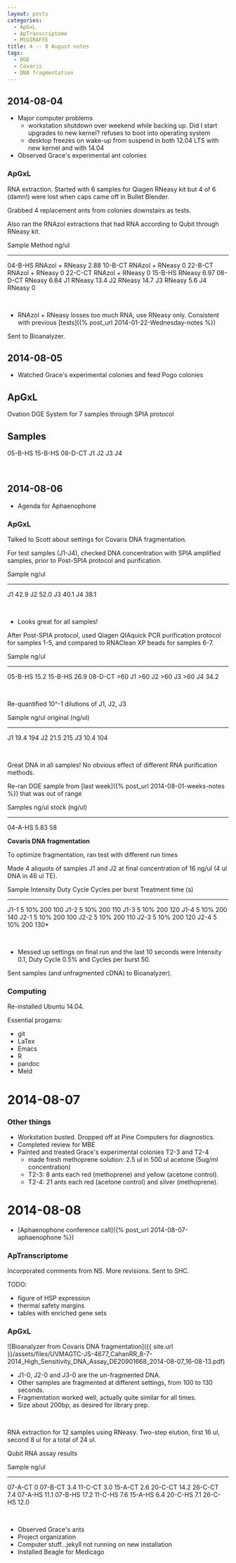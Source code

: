 ```yaml
---
layout: posts
categories: 
  - ApGxL
  - ApTranscriptome
  - MtGIRAFFE
title: 4 -- 8 August notes
tags: 
  - DGE
  - Covaris
  - DNA fragmentation
---
```


## 2014-08-04

* Major computer problems
  - workstation shutdown over weekend while backing up. Did I start upgrades to new kernel? refuses to boot into operating system
  - desktop freezes on wake-up from suspend in both 12.04 LTS with new kernel and with 14.04
* Observed Grace's experimental ant colonies

### ApGxL

RNA extraction. Started with 6 samples for Qiagen RNeasy kit but 4 of 6 (damn!) were lost when caps came off in Bullet Blender. 

Grabbed 4 replacement ants from colonies downstairs as tests.

Also ran the RNAzol extractions that had RNA according to Qubit through RNeasy kit. 

Sample          Method                ng/ul
---------   -------------------     ---------
04-B-HS      RNAzol + RNeasy          2.88
10-B-CT      RNAzol + RNeasy          0
22-B-CT      RNAzol + RNeasy          0
22-C-CT      RNAzol + RNeasy          0
15-B-HS         RNeasy                6.97
08-D-CT         RNeasy                6.84
J1              RNeasy               13.4
J2              RNeasy               14.7
J3              RNeasy                5.6
J4              RNeasy                0

<br>

- RNAzol + RNeasy losses too much RNA, use RNeasy only. Consistent with previous [tests]({% post_url 2014-01-22-Wednesday-notes %})

Sent to Bioanalyzer.


## 2014-08-05

- Watched Grace's experimental colonies and feed Pogo colonies

## ApGxL 

Ovation DGE System for 7 samples through SPIA protocol

Samples
---------
05-B-HS
15-B-HS
08-D-CT
J1
J2
J3
J4

<br>


## 2014-08-06

- Agenda for Aphaenophone


### ApGxL

Talked to Scott about settings for Covaris DNA fragmentation.

For test samples (J1-J4), checked DNA concentration with SPIA amplified samples, prior to Post-SPIA protocol and purification. 

Sample          ng/ul
---------     --------
J1              42.9
J2              52.0
J3              40.1
J4              38.1

<br>

- Looks great for all samples!

After Post-SPIA protocol, used Qiagen QIAquick PCR purification protocol for samples 1-5, and compared to RNAClean XP beads for samples 6-7.

Sample          ng/ul
---------     --------- 
05-B-HS          15.2
15-B-HS          26.9
08-D-CT         >60
J1              >60
J2              >60
J3              >60
J4               34.2

<br>

Re-quantified 10^-1 dilutions of J1, J2, J3

Sample          ng/ul       original (ng/ul)
---------     ---------   ------------------
J1              19.4             194
J2              21.5             215
J3              10.4             104

<br>

Great DNA in all samples! No obvious effect of different RNA purification methods.



Re-ran DGE sample from [last week]({% post_url 2014-08-01-weeks-notes %}) that was out of range

Samples      ng/ul     stock (ng/ul)
---------  --------   ---------------
04-A-HS      5.83          58


**Covaris DNA fragmentation**

To optimize fragmentation, ran test with different run times

Made 4 aliquots of samples J1 and J2 at final concentration of 16 ng/ul (4 ul DNA in 46 ul TE). 


Sample    Intensity    Duty Cycle    Cycles per burst    Treatment time (s)
-------  ----------   ------------  ------------------  --------------------
J1-1        5             10%             200                100
J1-2        5             10%             200                110
J1-3        5             10%             200                120
J1-4        5             10%             200                140
J2-1        5             10%             200                100
J2-2        5             10%             200                110
J2-3        5             10%             200                120
J2-4        5             10%             200                130*

<br>

* Messed up settings on final run and the last 10 seconds were Intensity 0.1, Duty Cycle 0.5% and Cycles per burst 50.

Sent samples (and unfragmented cDNA) to Bioanalyzer).


### Computing 

Re-installed Ubuntu 14.04. 

Essential progams:

- git
- LaTex
- Emacs
- R
- pandoc
- Meld


2014-08-07
=================



### Other things

- Workstation busted. Dropped off at Pine Computers for diagnostics.
- Completed review for MBE
- Painted and treated Grace's experimental colonies T2-3 and T2-4
  - made fresh methoprene solution: 2.5 ul in 500 ul acetone (5ug/ml concentration)
  - T2-3: 8 ants each red (methoprene) and yellow (acetone control). 
  - T2-4: 21 ants each red (acetone control) and silver (methoprene).



2014-08-08
=============

- [Aphaenophone conference call]({% post_url 2014-08-07-aphaenophone %})

### ApTranscriptome

Incorporated comments from NS. More revisions. Sent to SHC.

TODO:

- figure of HSP expression
- thermal safety margins
- tables with enriched gene sets


### ApGxL

![Bioanalyzer from Covaris DNA fragmentation]({{ site.url }}/assets/files/UVMAGTC-JS-4677_CahanRR_8-7-2014_High_Sensitivity_DNA_Assay_DE20901668_2014-08-07_16-08-13.pdf)

- J1-0, J2-0 and J3-0 are the un-fragmented DNA.
- Other samples are fragmented at different settings, from 100 to 130 seconds.
- Fragmentation worked well, actually quite similar for all times.
- Size about 200bp, as desired for library prep.

<br>

RNA extraction for 12 samples using RNeasy. Two-step elution, first 16 ul, second 8 ul for a total of 24 ul.

Qubit RNA assay results

Sample           ng/ul
---------     -----------
07-A-CT           0
07-B-CT           3.4
11-C-CT           3.0
15-A-CT           2.6
20-C-CT          14.2 
26-C-CT           7.4
07-A-HS          11.1
07-B-HS          17.2
11-C-HS           7.6
15-A-HS           6.4
20-C-HS           7.1
26-C-HS          12.0

<br>

- Observed Grace's ants
- Project organization
- Computer stuff...jekyll not running on new installation
- Installed Beagle for Medicago

